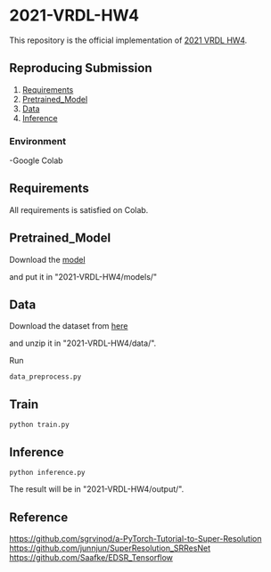 # 2021-VRDL-HW4

This repository is the official implementation of [2021 VRDL HW4](https://codalab.lisn.upsaclay.fr/competitions/622?secret_key=4e06d660-cd84-429c-971b-79d15f78d400#learn_the_details). 


## Reproducing Submission
1. [Requirements](#Requirements)
2. [Pretrained_Model](#Pretrained_Model)
3. [Data](#Data)
4. [Inference](#Inference)

### Environment
-Google Colab



## Requirements
All requirements is satisfied on Colab.

## Pretrained_Model
Download the [model](https://drive.google.com/file/d/1fkPmy5dTqZ1wR0ukahXBirZIwNJeAh-E/view?usp=sharing)

and put it in "2021-VRDL-HW4/models/"



## Data
Download the dataset from [here](https://drive.google.com/file/d/1ewI1tdXqpkxRwh06tLYwaGpdBEY5PBzw/view?usp=sharing)

and unzip it in "2021-VRDL-HW4/data/".

Run
```Data
data_preprocess.py
```

## Train

```Train
python train.py
```


## Inference

```Inference
python inference.py
```
The result will be in "2021-VRDL-HW4/output/".


## Reference
https://github.com/sgrvinod/a-PyTorch-Tutorial-to-Super-Resolution
https://github.com/junnjun/SuperResolution_SRResNet
https://github.com/Saafke/EDSR_Tensorflow

